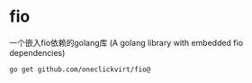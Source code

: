 # fio

一个嵌入fio依赖的golang库 (A golang library with embedded fio dependencies) 

```
go get github.com/oneclickvirt/fio@
```